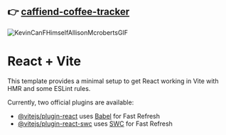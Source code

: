
## 👉  [caffiend-coffee-tracker](https://caffiend-coffee-track.netlify.app/)

![KevinCanFHimselfAllisonMcrobertsGIF](https://github.com/user-attachments/assets/df0cd757-209c-4226-8fa7-c9dc3ab43915)



# React + Vite

This template provides a minimal setup to get React working in Vite with HMR and some ESLint rules.

Currently, two official plugins are available:

- [@vitejs/plugin-react](https://github.com/vitejs/vite-plugin-react/blob/main/packages/plugin-react/README.md) uses [Babel](https://babeljs.io/) for Fast Refresh
- [@vitejs/plugin-react-swc](https://github.com/vitejs/vite-plugin-react-swc) uses [SWC](https://swc.rs/) for Fast Refresh
